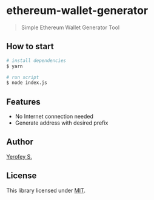 # ethereum-wallet-generator

> Simple Ethereum Wallet Generator Tool

## How to start
```bash
# install dependencies
$ yarn

# run script
$ node index.js
```

## Features
- No Internet connection needed
- Generate address with desired prefix

## Author
[Yerofey S.](https://github.com/yerofey)

## License
This library licensed under [MIT](https://github.com/yerofey/ethereum-wallet-generator/blob/master/LICENSE).
